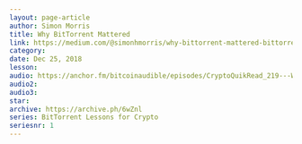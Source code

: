 ```yaml
---
layout: page-article
author: Simon Morris
title: Why BitTorrent Mattered
link: https://medium.com/@simonhmorris/why-bittorrent-mattered-bittorrent-lessons-for-crypto-1-of-4-fa3c6fcef488
category: 
date: Dec 25, 2018
lesson: 
audio: https://anchor.fm/bitcoinaudible/episodes/CryptoQuikRead_219---Why-BitTorrent-Mattered-Lesson-1-Simon-Morris-e3ghrs/a-abvjhg
audio2: 
audio3: 
star: 
archive: https://archive.ph/6wZnl
series: BitTorrent Lessons for Crypto
seriesnr: 1
---
```

